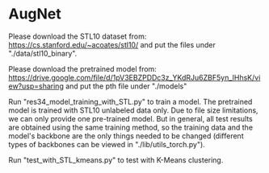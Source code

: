 # AugNet

Please download the STL10 dataset from:
https://cs.stanford.edu/~acoates/stl10/
and put the files under "./data/stl10_binary".

Please download the pretrained model from:
https://drive.google.com/file/d/1pV3EBZPDDc3z_YKdRJu6ZBF5yn_IHhsK/view?usp=sharing
and put the pth file under "./models"

Run "res34_model_training_with_STL.py" to train a model. The pretrained model is trained with STL10 unlabeled data only. Due to file size limitations, we can only provide one pre-trained model. But in general, all test results are obtained using the same training method, so the training data and the model's backbone are the only things needed to be changed (different types of backbones can be viewed in "./lib/utils_torch.py").

Run "test_with_STL_kmeans.py" to test with K-Means clustering.
